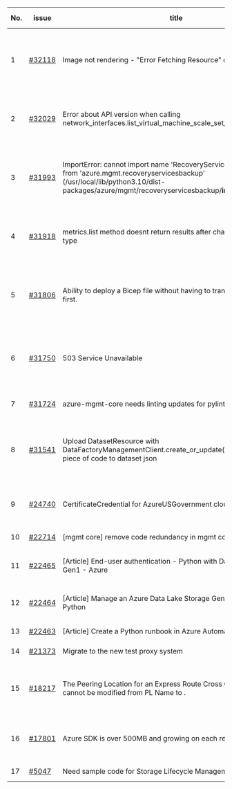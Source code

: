 | No. | issue | title | labels | assignees | bot advice | created date |
| ------ | ------ | ------ | ------ | ------ | ------ | :-----: |
|1|[#32118](https://github.com/Azure/azure-sdk-for-python/issues/32118)|Image not rendering - "Error Fetching Resource" displayed|bug, Mgmt, customer-reported, Monitor - ApplicationInsights, needs-team-attention, CXP Attention|msyyc||2023-09-17|
|2|[#32029](https://github.com/Azure/azure-sdk-for-python/issues/32029)|Error about API version when calling network_interfaces.list_virtual_machine_scale_set_network_interfaces|question, Compute - VMSS, Mgmt, customer-reported, needs-team-attention, CXP Attention|msyyc|new comment|2023-09-12|
|3|[#31993](https://github.com/Azure/azure-sdk-for-python/issues/31993)|ImportError: cannot import name 'RecoveryServicesBackupClient' from 'azure.mgmt.recoveryservicesbackup' (/usr/local/lib/python3.10/dist-packages/azure/mgmt/recoveryservicesbackup/__init__.py)|bug, Recovery Services Backup, Mgmt, customer-reported, Recovery Services, issue-addressed, CXP Attention|msyyc||2023-09-08|
|4|[#31918](https://github.com/Azure/azure-sdk-for-python/issues/31918)|metrics.list method doesnt return results after changing authorization type|question, Mgmt, customer-reported, no-recent-activity, needs-author-feedback|msyyc||2023-09-01|
|5|[#31806](https://github.com/Azure/azure-sdk-for-python/issues/31806)|Ability to deploy a Bicep file without having to transpile  it to ARM/.json first.|feature-request, question, Mgmt, customer-reported, needs-team-attention, CXP Attention, Resources|msyyc|no reply > 7|2023-08-25|
|6|[#31750](https://github.com/Azure/azure-sdk-for-python/issues/31750)|503 Service Unavailable|question, Network, Mgmt, customer-reported, no-recent-activity, needs-author-feedback, CXP Attention|msyyc||2023-08-22|
|7|[#31724](https://github.com/Azure/azure-sdk-for-python/issues/31724)|azure-mgmt-core needs linting updates for pylint version 2.15.8|Mgmt, Azure.Mgmt.Core, pylint|msyyc|new issue|2023-08-20|
|8|[#31541](https://github.com/Azure/azure-sdk-for-python/issues/31541)|Upload DatasetResource with DataFactoryManagementClient.create_or_update() adds non-wanted piece of code to dataset json|question, Data Factory, Service Attention, Mgmt, customer-reported, needs-team-attention, CXP Attention|msyyc|no reply > 7|2023-08-09|
|9|[#24740](https://github.com/Azure/azure-sdk-for-python/issues/24740)|CertificateCredential for AzureUSGovernment cloud|feature-request, Operations Management, Mgmt, needs-team-attention|msyyc, BigCat20196|new comment|2022-06-07|
|10|[#22714](https://github.com/Azure/azure-sdk-for-python/issues/22714)|[mgmt core] remove code redundancy in mgmt core polling|Mgmt, Azure.Mgmt.Core|msyyc|new issue|2022-01-21|
|11|[#22465](https://github.com/Azure/azure-sdk-for-python/issues/22465)|[Article] End-user authentication - Python with Data Lake Storage Gen1 - Azure|Storage, Docs, Client, Mgmt, Data Lake Storage Gen1, Resources|msyyc, tasherif-msft|no reply > 7|2022-01-12|
|12|[#22464](https://github.com/Azure/azure-sdk-for-python/issues/22464)|[Article] Manage an Azure Data Lake Storage Gen1 account with Python|Storage, Docs, Client, Mgmt, Data Lake Storage Gen1, Resources|msyyc, tasherif-msft|no reply > 7|2022-01-12|
|13|[#22463](https://github.com/Azure/azure-sdk-for-python/issues/22463)|[Article] Create a Python runbook in Azure Automation|Docs, Compute, Mgmt, Resources|msyyc|no reply > 7|2022-01-12|
|14|[#21373](https://github.com/Azure/azure-sdk-for-python/issues/21373)|Migrate to the new test proxy system|Mgmt, Epic, MQ|msyyc|no reply > 7|2021-10-22|
|15|[#18217](https://github.com/Azure/azure-sdk-for-python/issues/18217)|The Peering Location for an Express Route Cross Connection ... cannot be modified from PL Name to .|bug, Network - ExpressRoute, Service Attention, Mgmt, customer-reported, needs-team-attention|msyyc|new comment|2021-04-22|
|16|[#17801](https://github.com/Azure/azure-sdk-for-python/issues/17801)|Azure SDK is over 500MB and growing on each release.|question, Network, Service Attention, Mgmt, customer-reported, needs-team-attention|iscai-msft, lmazuel, msyyc|new comment|2021-04-05|
|17|[#5047](https://github.com/Azure/azure-sdk-for-python/issues/5047)|Need sample code for Storage Lifecycle Management|Docs, Mgmt|msyyc|new comment|2019-05-02|
